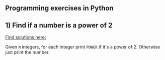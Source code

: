 ## Programming exercises in Python

## 1) Find if a number is a power of 2
[Find solutions here:](/power-two)

Given `N` integers, for each integer print `POWER` if it's a power of 2. Otherwise just print the number.
